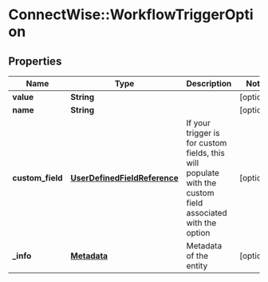 # ConnectWise::WorkflowTriggerOption

## Properties
Name | Type | Description | Notes
------------ | ------------- | ------------- | -------------
**value** | **String** |  | [optional] 
**name** | **String** |  | [optional] 
**custom_field** | [**UserDefinedFieldReference**](UserDefinedFieldReference.md) | If your trigger is for custom fields, this will populate with the custom field associated with the option | [optional] 
**_info** | [**Metadata**](Metadata.md) | Metadata of the entity | [optional] 


